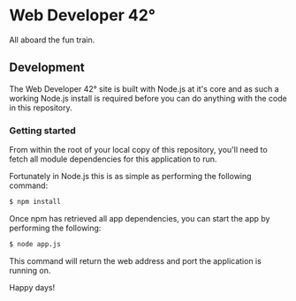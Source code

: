 # Web Developer 42°
All aboard the fun train.

## Development
The Web Developer 42° site is built with Node.js at it's core and as such a working Node.js install
is required before you can do anything with the code in this repository.


### Getting started
From within the root of your local copy of this repository, you'll need to fetch all module dependencies
for this application to run. 

Fortunately in Node.js this is as simple as performing the following command:

```bash
$ npm install
```

Once npm has retrieved all app dependencies, you can start the app by performing the following:

```bash
$ node app.js
```

This command will return the web address and port the application is running on.

Happy days!
